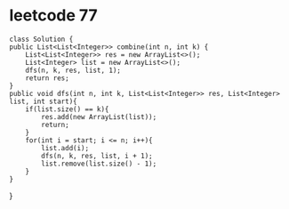 # leetcode 77
    class Solution {
    public List<List<Integer>> combine(int n, int k) {
        List<List<Integer>> res = new ArrayList<>();
        List<Integer> list = new ArrayList<>();
        dfs(n, k, res, list, 1);
        return res;
    }
    public void dfs(int n, int k, List<List<Integer>> res, List<Integer> list, int start){
        if(list.size() == k){
            res.add(new ArrayList(list));
            return;
        }
        for(int i = start; i <= n; i++){
            list.add(i);
            dfs(n, k, res, list, i + 1);
            list.remove(list.size() - 1);
        }
    }
}
